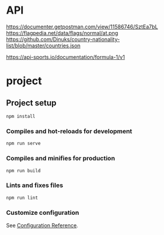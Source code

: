 # API
https://documenter.getpostman.com/view/11586746/SztEa7bL
https://flagpedia.net/data/flags/normal/at.png
https://github.com/Dinuks/country-nationality-list/blob/master/countries.json

https://api-sports.io/documentation/formula-1/v1


# project

## Project setup
```
npm install
```

### Compiles and hot-reloads for development
```
npm run serve
```

### Compiles and minifies for production
```
npm run build
```

### Lints and fixes files
```
npm run lint
```

### Customize configuration
See [Configuration Reference](https://cli.vuejs.org/config/).
